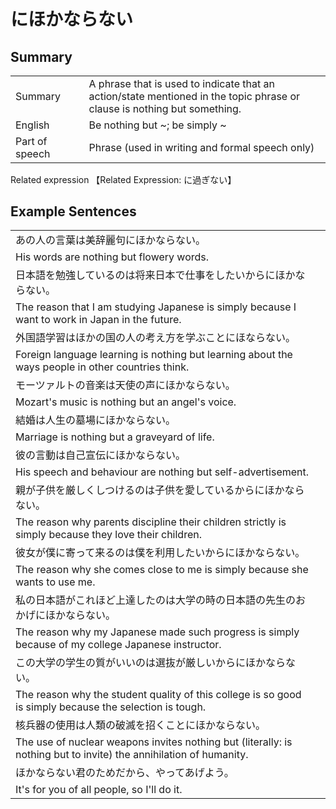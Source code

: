 # にほかならない

## Summary

<table><tr>   <td>Summary<td>   <td>A phrase that is used to indicate that an action/state mentioned in the topic phrase or clause is nothing but something.</td><tr><tr>   <td>English<td>   <td>Be nothing but ~; be simply ~</td><tr><tr>   <td>Part of speech<td>   <td>Phrase (used in writing and formal speech only)</td><tr></table><tr>   <td>Related expression<td>   <td>【Related Expression: に過ぎない】</td><tr></table></table>

## Example Sentences

<table><tr><td>あの人の言葉は美辞麗句にほかならない。<td><tr><tr><td>His words are nothing but flowery words.<td><tr><tr><td>日本語を勉強しているのは将来日本で仕事をしたいからにほかならない。<td><tr><tr><td>The reason that I am studying Japanese is simply because I want to work in Japan in the future.<td><tr><tr><td>外国語学習はほかの国の人の考え方を学ぶことにほならない。<td><tr><tr><td>Foreign language learning is nothing but learning about the ways people in other countries think.<td><tr><tr><td>モーツァルトの音楽は天使の声にほかならない。<td><tr><tr><td>Mozart's music is nothing but an angel's voice.<td><tr><tr><td>結婚は人生の墓場にほかならない。<td><tr><tr><td>Marriage is nothing but a graveyard of life.<td><tr><tr><td>彼の言動は自己宣伝にほかならない。<td><tr><tr><td>His speech and behaviour are nothing but self-advertisement.<td><tr><tr><td>親が子供を厳しくしつけるのは子供を愛しているからにほかならない。<td><tr><tr><td>The reason why parents discipline their children strictly is simply because they love their children.<td><tr><tr><td>彼女が僕に寄って来るのは僕を利用したいからにほかならない。<td><tr><tr><td>The reason why she comes close to me is simply because she wants to use me.<td><tr><tr><td>私の日本語がこれほど上達したのは大学の時の日本語の先生のおかげにほかならない。<td><tr><tr><td>The reason why my Japanese made such progress is simply because of my college Japanese instructor.<td><tr><tr><td>この大学の学生の質がいいのは選抜が厳しいからにほかならない。<td><tr><tr><td>The reason why the student quality of this college is so good is simply because the selection is tough.<td><tr><tr><td>核兵器の使用は人類の破滅を招くことにほかならない。<td><tr><tr><td>The use of nuclear weapons invites nothing but (literally: is nothing but to invite) the annihilation of humanity.<td><tr><tr><td>ほかならない君のためだから、やってあげよう。<td><tr><tr><td>It's for you of all people, so I'll do it.<td><tr></table>

